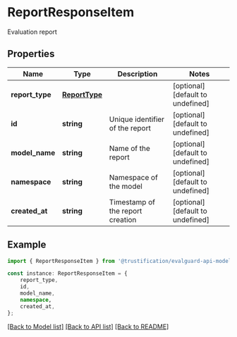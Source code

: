 # ReportResponseItem

Evaluation report

## Properties

Name | Type | Description | Notes
------------ | ------------- | ------------- | -------------
**report_type** | [**ReportType**](ReportType.md) |  | [optional] [default to undefined]
**id** | **string** | Unique identifier of the report | [optional] [default to undefined]
**model_name** | **string** | Name of the report | [optional] [default to undefined]
**namespace** | **string** | Namespace of the model | [optional] [default to undefined]
**created_at** | **string** | Timestamp of the report creation | [optional] [default to undefined]

## Example

```typescript
import { ReportResponseItem } from '@trustification/evalguard-api-model';

const instance: ReportResponseItem = {
    report_type,
    id,
    model_name,
    namespace,
    created_at,
};
```

[[Back to Model list]](../README.md#documentation-for-models) [[Back to API list]](../README.md#documentation-for-api-endpoints) [[Back to README]](../README.md)

